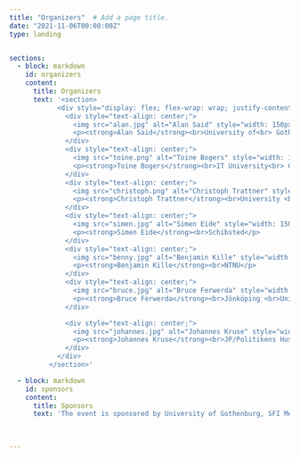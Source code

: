 ```yaml
---
title: "Organizers"  # Add a page title.
date: "2021-11-06T00:00:00Z"
type: landing


sections:
  - block: markdown
    id: organizers
    content:
      title: Organizers
      text: '<section>
            <div style="display: flex; flex-wrap: wrap; justify-content: center; gap: 20px;">
              <div style="text-align: center;">
                <img src="alan.jpg" alt="Alan Said" style="width: 150px; height: 150px; object-fit: cover; border-radius: 50%;">
                <p><strong>Alan Said</strong><br>University of<br> Gothenburg</p>
              </div>
              <div style="text-align: center;">
                <img src="toine.png" alt="Toine Bogers" style="width: 150px; height: 150px; object-fit: cover; border-radius: 50%;">
                <p><strong>Toine Bogers</strong><br>IT University<br> Copenhagen</p>
              </div>
              <div style="text-align: center;">
                <img src="christoph.png" alt="Christoph Trattner" style="width: 150px; height: 150px; object-fit: cover; border-radius: 50%;">
                <p><strong>Christoph Trattner</strong><br>University <br>of Bergen</p>
              </div>
              <div style="text-align: center;">
                <img src="simen.jpg" alt="Simen Eide" style="width: 150px; height: 150px; object-fit: cover; border-radius: 50%;">
                <p><strong>Simen Eide</strong><br>Schibsted</p>
              </div>
              <div style="text-align: center;">
                <img src="benny.jpg" alt="Benjamin Kille" style="width: 150px; height: 150px; object-fit: cover; border-radius: 50%;">
                <p><strong>Benjamin Kille</strong><br>NTNU</p>
              </div>
              <div style="text-align: center;">
                <img src="bruce.jpg" alt="Bruce Ferwerda" style="width: 150px; height: 150px; object-fit: cover; border-radius: 50%;">
                <p><strong>Bruce Ferwerda</strong><br>Jönköping <br>University</p>
              </div>

              <div style="text-align: center;">
                <img src="johannes.jpg" alt="Johannes Kruse" style="width: 150px; height: 150px; object-fit: cover; border-radius: 50%;">
                <p><strong>Johannes Kruse</strong><br>JP/Politikens Hus</p>
              </div>
            </div>
          </section>'

  - block: markdown
    id: sponsors
    content:
      title: Sponsors
      text: 'The event is sponsored by University of Gothenburg, SFI Mediafutures, University of Bergen, Riksbankens Jubileumsfond'
  

      
---
```

